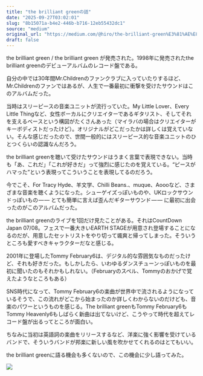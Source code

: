 ```yaml
---
title: "the brilliant greenの話"
date: "2025-09-27T03:02:01"
slug: "8b15071a-b4e2-446b-b716-12eb55432dc1"
source: "medium"
original_url: "https://medium.com/@hiro/the-brilliant-green%E3%81%AE%E8%A9%B1-aab98850574f?source=rss-21bfda6f823e------2"
draft: false
---
```


the brilliant green / the brilliant green が発売された。1998年に発売されたthe brilliant greenのデビューアルバムのレコード盤である。

自分の中では30年間Mr.Childrenのファンクラブに入っていたりするほど、Mr.Childrenのファンではあるが、人生で一番最初に衝撃を受けたサウンドはこのアルバムだった。

当時はスリーピースの音楽ユニットが流行っていた。My Little Lover、Every Little Thingなど、女性ボーカルにクリエイターであるギタリスト、そしてそれを支えるベースという構図がたくさんあった（マイラバの場合はクリエイターがキーボディストだったけど）。オリジナルがどこだったかは詳しくは覚えていない。そんな感じだったので、世間一般的にはスリーピース的な音楽ユニットのひとつくらいの認識なんだろう。

the brilliant greenを聴いて受けたサウンドはうまく言葉で表現できない。当時も「あ、これだ」「これが好きだ」って強烈に感じたのを覚えている。“ピースがハマった”という表現ってこういうことを表現してるのだろう。

今でこそ、For Tracy Hyde、羊文学、Chilli Beans.、muque、Aoooなど、さまざまな音楽を聴くようになった。シューゲイズっぽいものや、UKロックサウンドっぽいもの — — とても簡単に言えば歪んだギターサウンド — — に最初に出会ったのがこのアルバムだった。

the brilliant greenのライブを1回だけ見たことがある。それはCountDown Japan 07/08。フェスで一番大きいEARTH STAGEが用意され登場することになるのだが、用意したセットリストをやり切って颯爽と帰ってしまった。そういうところも愛すべきキャラクターだなと感じる。

2001年に登場したTommy February6は、デジタル的な雰囲気なものだったけど、それも好きだった。もしかしたら、いわゆるダンスチューンっぽいものを最初に聞いたのもそれかもしれない。（Februaryのスペル、Tommyのおかげで覚えたようなところもある）

SNS時代になって、Tommy February6の楽曲が世界中で流されるようになっているそうで、この流れがどこから始まったのか詳しくわからないのだけども、音楽のパワーというものを感じる。The brilliant greenもTommy February6もTommy Heavenly6もしばらく新曲は出てないけど、こうやって時代を超えてレコード盤が出るってところが面白い。

ちなみに当初は英語詞の楽曲をリリースするなど、洋楽に強く影響を受けているバンドで、そういうバンドが邦楽に新しい風を吹かせてくれるのはとてもいい。

the brilliant greenに語る機会も多くないので、この機会に少し語ってみた。

![](https://medium.com/_/stat?event=post.clientViewed&referrerSource=full_rss&postId=aab98850574f)